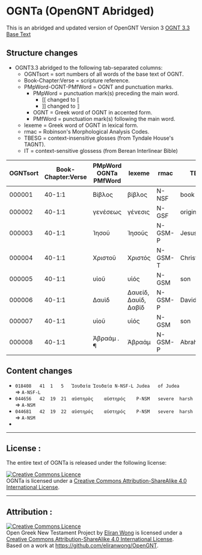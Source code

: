 # OGNTa (OpenGNT Abridged)

This is an abridged and updated version of OpenGNT Version 3 [OGNT 3.3 Base Text](https://github.com/eliranwong/OpenGNT/blob/master/OpenGNT_BASE_TEXT.zip)

## Structure changes

-  OGNT3.3 abridged to the following tab-separated columns:
   -  OGNTsort = sort numbers of all words of the base text of OGNT.
   -  Book-Chapter:Verse = scripture reference.
   -  PMpWord-OGNT-PMfWord = OGNT and punctuation marks.
      - PMpWord = punctuation mark(s) preceding the main word.
        - [[ changed to ⟦
        - ]] changed to ⟧
      - OGNT = Greek word of OGNT in accented form.
      - PMfWord = punctuation mark(s) following the main word.
   -  lexeme = Greek word of OGNT in lexical form.
   -  rmac = Robinson's Morphological Analysis Codes.
   -  TBESG = context-insensitive glosses (from Tyndale House's TAGNT).
   -  IT = context-sensitive glossess (from Berean Interlinear Bible)

| OGNTsort | Book-Chapter:Verse | PMpWord OGNTa PMfWord | lexeme               | rmac    | TBESG        | IT                 |
|----------|--------------------|-----------------------|----------------------|---------|--------------|--------------------|
| 000001   | 40-1:1             | Βίβλος                | βίβλος               | N-NSF   | book         | [The] book         |
| 000002   | 40-1:1             | γενέσεως              | γένεσις              | N-GSF   | origin       | of [the] genealogy |
| 000003   | 40-1:1             | Ἰησοῦ                 | Ἰησοῦς               | N-GSM-P | Jesus/Joshua | of Jesus           |
| 000004   | 40-1:1             | Χριστοῦ               | Χριστός              | N-GSM-T | Christ       | Christ,            |
| 000005   | 40-1:1             | υἱοῦ                  | υἱός                 | N-GSM   | son          | son                |
| 000006   | 40-1:1             | Δαυὶδ                 | Δαυείδ, Δαυίδ, Δαβίδ | N-GSM-P | David        | of David,          |
| 000007   | 40-1:1             | υἱοῦ                  | υἱός                 | N-GSM   | son          | son                |
| 000008   | 40-1:1             | Ἀβραάμ . ¶            | Ἀβραάμ               | N-GSM-P | Abraham      | of Abraham:        |



## Content changes
- `018408	41	1	5	Ἰουδαία	Ἰουδαία	N-NSF-L	Judea	of Judea		` ⇒ `A-NSF-L`
- `044656	42	19	21	αὐστηρὸς	αὐστηρός	P-NSM	severe	harsh		` ⇒ `A-NSM`
- `044681	42	19	22	αὐστηρός	αὐστηρός	P-NSM	severe	harsh		` ⇒ `A-NSM`
- 

---

## License :

The entire text of OGNTa is released under the following license:


<a rel="license" href="http://creativecommons.org/licenses/by-sa/4.0/"><img alt="Creative Commons Licence" style="border-width:0" src="https://i.creativecommons.org/l/by-sa/4.0/88x31.png" /></a><br /><span xmlns:dct="http://purl.org/dc/terms/" property="dct:title">OGNTa is licensed under a <a rel="license" href="http://creativecommons.org/licenses/by-sa/4.0/">Creative Commons Attribution-ShareAlike 4.0 International License</a>.

---

## Attribution :

<a rel="license" href="http://creativecommons.org/licenses/by-sa/4.0/"><img alt="Creative Commons Licence" style="border-width:0" src="https://i.creativecommons.org/l/by-sa/4.0/88x31.png" /></a><br /><span xmlns:dct="http://purl.org/dc/terms/" property="dct:title">Open Greek New Testament Project</span> by <a xmlns:cc="http://creativecommons.org/ns#" href="https://marvel.bible" property="cc:attributionName" rel="cc:attributionURL">Eliran Wong</a> is licensed under a <a rel="license" href="http://creativecommons.org/licenses/by-sa/4.0/">Creative Commons Attribution-ShareAlike 4.0 International License</a>.<br />Based on a work at <a xmlns:dct="http://purl.org/dc/terms/" href="https://github.com/eliranwong/OpenGNT" rel="dct:source">https://github.com/eliranwong/OpenGNT</a>.



